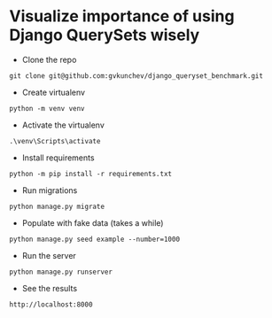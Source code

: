 # Visualize importance of using Django QuerySets wisely

* Clone the repo
```
git clone git@github.com:gvkunchev/django_queryset_benchmark.git
```
* Create virtualenv
```
python -m venv venv
```
* Activate the virtualenv
```
.\venv\Scripts\activate
```
* Install requirements
```
python -m pip install -r requirements.txt
```
* Run migrations
```
python manage.py migrate
```
* Populate with fake data (takes a while)
```
python manage.py seed example --number=1000
```
* Run the server
```
python manage.py runserver
```
* See the results
```
http://localhost:8000
```

